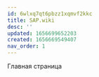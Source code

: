 ```yaml
---
id: 6wlxq7qt6pbzz1xqmvf2kkc
title: SAP.wiki
desc: ''
updated: 1656699652203
created: 1656669549407
nav_order: 1
---
```


Главная страница
